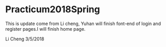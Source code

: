 # Practicum2018Spring
This is update come from Li cheng, Yuhan will finish font-end of login and register pages.I will finish home page.

Li Cheng 
3/5/2018  


